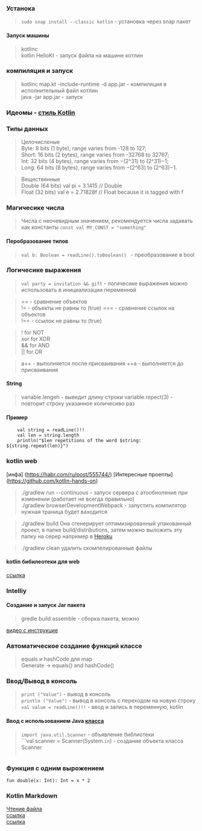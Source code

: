 ### Устанока 
>`sudo snap install --classic kotlin` - установка через snap пакет     

#### Запуск машины
> kotlinc   
> kotlin HelloKt - запуск файла на машине котлин    

### компиляция  и запуск
>  kotlinc map.kt -include-runtime -d app.jar - компиляция в исполнительный файл котлин    
>  java -jar app.jar - запуск

### Идеомы - [стиль Kotlin](https://kotlinlang.org/docs/idioms.html)

### Типы данных
> Целочисленые        
> Byte: 8 bits (1 byte), range varies from -128 to 127;          
> Short: 16 bits (2 bytes), range varies from -32768 to 32767;           
> Int: 32 bits (4 bytes), range varies from −(2^31) to (2^31)−1;          
> Long: 64 bits (8 bytes), range varies from −(2^63) to (2^63)−1.          

> Вещественные      
> Double (64 bits)  val pi = 3.1415  // Double      
> Float (32 bits) val e = 2.71828f // Float because it is tagged with f      


### Магичесике числа
> Числа с неочевидным значением, рекомендуется числа задавать как константы ```const val MY_CONST = "something"```       

#### Перобразование типов
> ```val b: Boolean = readLine().toBoolean() ``` - преобразование в bool


### Логичесике выражения
>  ```val party = invitation && gift``` - логичесике выражения можно использовать в инициализации переменной    

> == - сравнение объектов    
> != - объекты не равны то (true)
> === - сравнение ссылок на объектов     
> !== - ссылок не равны то (true)  

> ! for NOT    
> xor for XOR    
> && for AND    
> || for OR     

> a++ - выполняется после присваивания
> ++a - выполняется до присваивания      

#### String
> variable.lengеh - выведит длину строки
> variable.repect(3) - повторит строку указанное количесиво раз  

#### Пример 
~~~
    val string = readLine()!! 
    val len = string.length  
    println("$len repetitions of the word $string: ${string.repeat(len)}")
~~~

### kotlin web 
[инфа] (https://habr.com/ru/post/555744/)
[Интересные проеnты] (https://github.com/kotlin-hands-on)

> ./gradlew run --continuous - запуск сервера с атообноление при изменении (работает не всегда правильно)     
> ./gradlew browserDevelopmentWebpack - запустить компилятор  
> нужная траница будет ваходится    

> ./gradlew build  Она сгенерирует оптимизированный упакованный проект,  в папке build/distributions, затем можно выложить эту папку на серер например в [Heroku](https://www.heroku.com/home)     

> ./gradlew clean удалить скомпелированные файлы

#### kotlin бибилеотеки для web
[ссылка](https://github.com/JetBrains/kotlin-wrappers)

### Intelliy
#### Создание и запуск Jar пакета
> gredle build assemble - сборка пакета, можно 

[видео с инструкцие](https://www.youtube.com/watch?v=HCY4KXw7geM)


### Автоматическое создание функций  классе
> equals и hashCode для map    
> Generate -> equals() and hashCode()    

### Ввод/Вывод в консоль
> ```print ("Value")``` - вывод в консоль      
> ```println ("Value")``` - вывод в консоль с переходом на новую строку
> ```val value = readLine()!!```  - ввод и запись в переменную, kotlin    


#### Ввод с использованием Java [класса](https://docs.oracle.com/javase/8/docs/api/java/util/Scanner.html) 
> ```import java.util.Scanner``` - объявление библиотеки       
> ```val scanner = Scanner(System.`in`) - создание объекта класса Scanner    
> ```val value = scanner.nextLine()  -  ввод линии, next() ввод слова, nextInt() ввод числа           


### Функция с одним вырожением      
```fun double(x: Int): Int = x * 2```  


### Kotlin Markdown
[Чтение файла](https://fox-code.ru/a/kak-zapisat-i-prochitat-fajl-v-kotlin/)   
[ссылка](https://github.com/Steppschuh/Java-Markdown-Generator)    
[ссылка](https://github.com/IlyasYOY/kotlin-markdown)    
